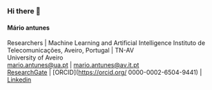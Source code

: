 ### Hi there 👋

<!--
**mariolpantunes/mariolpantunes** is a ✨ _special_ ✨ repository because its `README.md` (this file) appears on your GitHub profile.

Here are some ideas to get you started:

- 🔭 I’m currently working on ...
- 🌱 I’m currently learning ...
- 👯 I’m looking to collaborate on ...
- 🤔 I’m looking for help with ...
- 💬 Ask me about ...
- 📫 How to reach me: ...
- 😄 Pronouns: ...
- ⚡ Fun fact: ...
-->


#### Mário antunes


Researchers | Machine Learning and Artificial Intelligence
Instituto de Telecomunicações, Aveiro, Portugal | TN-AV \
University of Aveiro \
mario.antunes@ua.pt | mario.antunes@av.it.pt \
[ResearchGate](https://www.researchgate.net/profile/Mario-Antunes-2) | [ORCID](https://orcid.org/
0000-0002-6504-9441) | [Linkedin](https://www.linkedin.com/in/mariolpantunes/)
